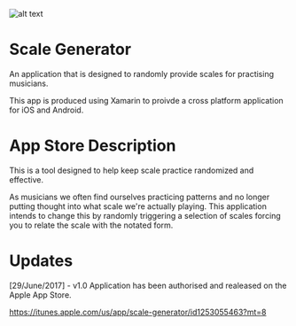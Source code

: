 ![alt text](https://ibb.co/keXx3Q)
# Scale Generator
An application that is designed to randomly provide scales for practising musicians.

This app is produced using Xamarin to proivde a cross platform application for iOS and Android.

# App Store Description
This is a tool designed to help keep scale practice randomized and effective.

As musicians we often find ourselves practicing patterns and no longer putting thought into what scale we're actually playing. This application intends to change this by randomly triggering a selection of scales forcing you to relate the scale with the notated form.

# Updates
[29/June/2017] - v1.0 Application has been authorised and realeased on the Apple App Store. 

https://itunes.apple.com/us/app/scale-generator/id1253055463?mt=8
